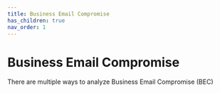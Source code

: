 ```yaml
---
title: Business Email Compromise
has_children: true
nav_order: 1
---
```


# Business Email Compromise

There are multiple ways to analyze Business Email Compromise (BEC)